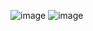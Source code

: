 ![image](https://github.com/Bablubamaniya/Sql-Practice.com-question/assets/94857315/e7e4400a-a363-4ee0-96d0-317a0e6f0602)
![image](https://github.com/Bablubamaniya/Sql-Practice.com-question/assets/94857315/d67ace6c-d85d-4990-88b1-09887b2102af)

